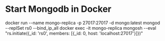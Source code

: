 # Start Mongodb in Docker

docker run --name mongo-replica -p 27017:27017 -d mongo:latest mongod --replSet rs0 --bind_ip_all
docker exec -it mongo-replica mongosh --eval "rs.initiate({\_id: 'rs0', members: [{_id: 0, host: 'localhost:27017'}]})"
